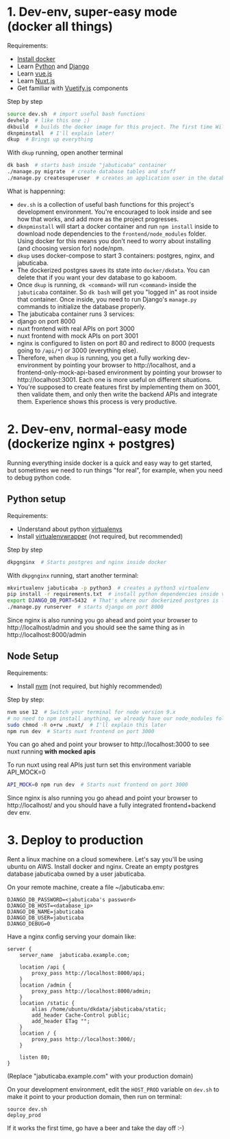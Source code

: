 # 1. Dev-env, super-easy mode (docker all things)

Requirements:
- [Install docker](https://docs.docker.com/install/)
- Learn [Python](https://docs.python.org/3/tutorial/) and [Django](https://docs.djangoproject.com/en/2.0/intro/tutorial01/)
- Learn [vue.js](vuejs.org)
- Learn [Nuxt.js](https://nuxtjs.org/)
- Get familiar with [Vuetify.js](vuetifyjs.com/) components

Step by step

```bash
source dev.sh  # import useful bash functions
devhelp  # like this one ;)
dkbuild  # builds the docker image for this project. The first time Will take a while.
dknpminstall  # I'll explain later!
dkup  # Brings up everything
```

With `dkup` running, open another terminal

```bash
dk bash  # starts bash inside "jabuticaba" container
./manage.py migrate  # create database tables and stuff
./manage.py createsuperuser  # creates an application user in the database
```

What is happenning:

* `dev.sh` is a collection of useful bash functions for this project's development environment. You're encouraged to look inside and see how that works, and add more as the project progresses.
* `dknpminstall` will start a docker container and run `npm install` inside to download node dependencies to the `frontend/node_modules` folder. Using docker for this means you don't need to worry about installing (and choosing version for) node/npm.
* `dkup` uses docker-compose to start 3 containers: postgres, nginx, and jabuticaba.
* The dockerized postgres saves its state into `docker/dkdata`. You can delete that if you want your dev database to go kaboom.
* Once `dkup` is running, `dk <command>` will run `<command>` inside the `jabuticaba` container. So `dk bash` will get you "logged in" as root inside that container. Once inside, you need to run Django's `manage.py` commands to initialize the database properly.
* The jabuticaba container runs 3 services:
 * django on port 8000
 * nuxt frontend with real APIs on port 3000
 * nuxt frontend with mock APIs on port 3001
* nginx is configured to listen on port 80 and redirect to 8000 (requests going to `/api/*`) or 3000 (everything else).
* Therefore, when `dkup` is running, you get a fully working dev-environment by pointing your browser to http://localhost, and a frontend-only-mock-api-based environment by pointing your browser to http://localhost:3001. Each one is more useful on different situations.
* You're supposed to create features first by implementing them on 3001, then validate them, and only then write the backend APIs and integrate them. Experience shows this process is very productive.

# 2. Dev-env, normal-easy mode (dockerize nginx + postgres)

Running everything inside docker is a quick and easy way to get started, but sometimes we need to run things "for real", for example, when you need to debug python code.

## Python setup

Requirements:
 - Understand about python [virtualenvs](https://docs.python.org/3/tutorial/venv.html)
 - Install [virtualenvwrapper](https://virtualenvwrapper.readthedocs.io/en/latest/) (not required, but recommended)

Step by step

```bash
dkpgnginx  # Starts postgres and nginx inside docker
```

With `dkpgnginx` running, start another terminal:

```bash
mkvirtualenv jabuticaba -p python3  # creates a python3 virtualenv
pip install -r requirements.txt  # install python dependencies inside virtualenv
export DJANGO_DB_PORT=5432  # That's where our dockerized postgres is listening
./manage.py runserver  # starts django on port 8000
```

Since nginx is also running you go ahead and point your browser to http://localhost/admin and you should see the same thing as in http://localhost:8000/admin

## Node Setup

Requirements:

* Install [nvm](https://github.com/creationix/nvm) (not required, but highly recommended)

Step by step:

```bash
nvm use 12  # Switch your terminal for node version 9.x
# no need to npm install anything, we already have our node_modules folder
sudo chmod -R o+rw .nuxt/  # I'll explain this later
npm run dev  # Starts nuxt frontend on port 3000
```

You can go ahed and point your browser to http://localhost:3000 to see nuxt running **with mocked apis**

To run nuxt using real APIs just turn set this environment variable API_MOCK=0

```bash
API_MOCK=0 npm run dev  # Starts nuxt frontend on port 3000
```

Since nginx is also running you go ahead and point your browser to http://localhost/ and you should have a fully integrated frontend+backend dev env.

# 3. Deploy to production

Rent a linux machine on a cloud somewhere. Let's say you'll be using ubuntu on AWS.
Install docker and nginx. Create an empty postgres database jabuticaba owned by a user jabuticaba.

On your remote machine, create a file ~/jabuticaba.env:

```
DJANGO_DB_PASSWORD=<jabuticaba's password>
DJANGO_DB_HOST=<database_ip>
DJANGO_DB_NAME=jabuticaba
DJANGO_DB_USER=jabuticaba
DJANGO_DEBUG=0
```

Have a nginx config serving your domain like:

```
server {
    server_name  jabuticaba.example.com;

    location /api {
        proxy_pass http://localhost:8000/api;
    }
    location /admin {
        proxy_pass http://localhost:8000/admin;
    }
    location /static {
        alias /home/ubuntu/dkdata/jabuticaba/static;
        add_header Cache-Control public;
        add_header ETag "";
    }
    location / {
        proxy_pass http://localhost:3000/;
    }

    listen 80;
}
```

(Replace "jabuticaba.example.com" with your production domain)

On your development environment, edit the `HOST_PROD` variable on `dev.sh` to make it point to your production domain, then run on terminal:

```
source dev.sh
deploy_prod
```

If it works the first time, go have a beer and take the day off :-)
